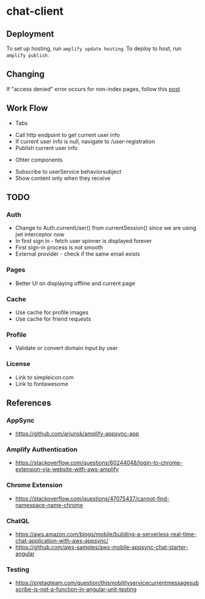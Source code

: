 # chat-client

## Deployment

To set up hosting, run `amplify update hosting`.
To deploy to host, run `amplify publish`.

## Changing

If "access denied" error occurs for non-index pages, follow this [post](https://victorleungtw.medium.com/fix-aws-amplify-angular-app-error-on-access-denied-error-73c9476f9552).

## Work Flow

* Tabs
- Call http endpoint to get current user info
- If current user info is null, navigate to /user-registration
- Publish current user info

* Ohter components
- Subscribe to userService behaviorsubject
- Show content only when they receive 

## TODO

### Auth

* Change to Auth.currentUser() from currentSession() since we are using jwt interceptor now
* In first sign in - fetch user spinner is displayed forever
* First sign-in process is not smooth
* External provider - check if the same email exists

### Pages

* Better UI on displaying offline and current page

### Cache

* Use cache for profile images
* Use cache for friend requests

### Profile

* Validate or convert domain input by user

### License

* Link to simpleicon.com
* Link to fontawesome

## References

### AppSync

* https://github.com/arjunsk/amplify-appsync-app

### Amplify Authentication

* https://stackoverflow.com/questions/60244048/login-to-chrome-extension-via-website-with-aws-amplify

### Chrome Extension
* https://stackoverflow.com/questions/47075437/cannot-find-namespace-name-chrome

### ChatQL

* https://aws.amazon.com/blogs/mobile/building-a-serverless-real-time-chat-application-with-aws-appsync/
* https://github.com/aws-samples/aws-mobile-appsync-chat-starter-angular

### Testing

* https://pretagteam.com/question/thismobilityservicecurrentmessagesubscribe-is-not-a-function-in-angular-unit-testing
